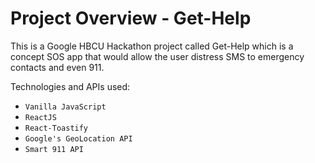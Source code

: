 # Project Overview - Get-Help

This is a Google HBCU Hackathon project called Get-Help which is a concept SOS app that would allow the user distress SMS to emergency contacts and even 911. 

Technologies and APIs used:

* `Vanilla JavaScript` 
* `ReactJS`
* `React-Toastify` 
* `Google's GeoLocation API` 
* `Smart 911 API` 


